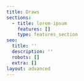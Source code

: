 ```yaml
---
title: Draws
sections:
  - title: lorem-ipsum
    features: []
    type: features_section
seo:
  title: ''
  description: ''
  robots: []
  extra: []
layout: advanced
---
```


